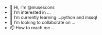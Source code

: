 - 👋 Hi, I’m @musescons
- 👀 I’m interested in ...
- 🌱 I’m currently learning ...python and mssql
- 💞️ I’m looking to collaborate on ...
- 📫 How to reach me ...

<!---
musescons/musescons is a ✨ special ✨ repository because its `README.md` (this file) appears on your GitHub profile.
You can click the Preview link to take a look at your changes.
--->
